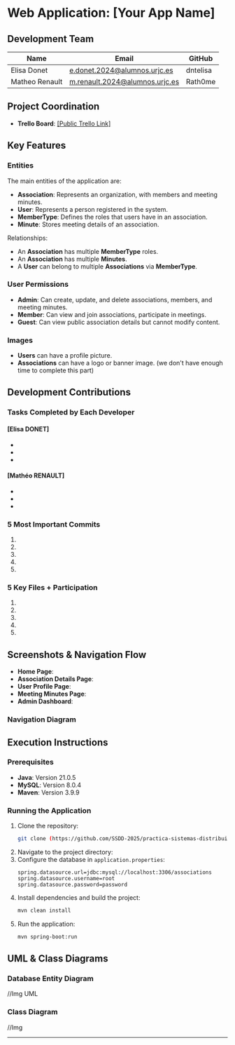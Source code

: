 # Web Application: [Your App Name]

## Development Team

| Name | Email | GitHub |
|------|-------|--------|
| Elisa Donet | e.donet.2024@alumnos.urjc.es | dntelisa |
| Matheo Renault | m.renault.2024@alumnos.urjc.es | Rath0me |


## Project Coordination
- **Trello Board**: [[Public Trello Link]](https://trello.com/invite/623787fba3139956f2e254f9/ATTIcc5e4f3d4670f971016a3c76493b78b9276AAE4D)

## Key Features
### Entities
The main entities of the application are:
- **Association**: Represents an organization, with members and meeting minutes.
- **User**: Represents a person registered in the system.
- **MemberType**: Defines the roles that users have in an association.
- **Minute**: Stores meeting details of an association.

Relationships:
- An **Association** has multiple **MemberType** roles.
- An **Association** has multiple **Minutes**.
- A **User** can belong to multiple **Associations** via **MemberType**.

### User Permissions
- **Admin**: Can create, update, and delete associations, members, and meeting minutes.
- **Member**: Can view and join associations, participate in meetings.
- **Guest**: Can view public association details but cannot modify content.

### Images
- **Users** can have a profile picture.
- **Associations** can have a logo or banner image.
(we don't have enough time to complete this part)

## Development Contributions

### Tasks Completed by Each Developer
#### [Elisa DONET]
- 
- 
- 

#### [Mathéo RENAULT]
-
- 
- 

### 5 Most Important Commits
1. 
2. 
3. 
4. 
5. 

### 5 Key Files + Participation
1. 
2. 
3. 
4. 
5. 

## Screenshots & Navigation Flow

- **Home Page**: 
- **Association Details Page**: 
- **User Profile Page**: 
- **Meeting Minutes Page**: 
- **Admin Dashboard**:

### Navigation Diagram


## Execution Instructions
### Prerequisites
- **Java**: Version 21.0.5
- **MySQL**: Version 8.0.4
- **Maven**: Version 3.9.9

### Running the Application
1. Clone the repository:
   ```sh
   git clone (https://github.com/SSDD-2025/practica-sistemas-distribuidos-2025-grupo-1.git)
   ```
2. Navigate to the project directory:
3. Configure the database in `application.properties`:
   ```properties
   spring.datasource.url=jdbc:mysql://localhost:3306/associations
   spring.datasource.username=root
   spring.datasource.password=password
   ```
4. Install dependencies and build the project:
   ```sh
   mvn clean install
   ```
5. Run the application:
   ```sh
   mvn spring-boot:run
   ```

## UML & Class Diagrams
### Database Entity Diagram
//Img UML 

### Class Diagram
//Img 

---



